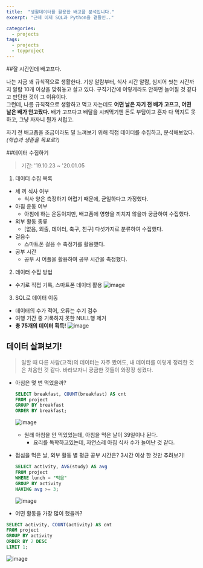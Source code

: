 ```yaml
---
title:  "생활데이터를 활용한 배고픔 분석입니다."
excerpt: "근데 이제 SQL과 Python을 곁들인.."

categories:
  - projects
tags:
  - projects
  - toyproject
---
```

##잘 시간인데 배고프다.

나는 지금 꽤 규칙적으로 생활한다. 기상 알람부터, 식사 시간 알람, 심지어 씻는 시간까지 알람 10개 이상을 맞춰놓고 살고 있다. 구직기간에 이렇게라도 안하면 늘어질 것 같다고 판단한 것이 그 이유이다.  
그런데, 나름 규칙적으로 생활하고 먹고 자는데도 **어떤 날은 자기 전 배가 고프고, 어떤 날은 배가 안고팠다.** 배가 고프다고 배달을 시켜먹기엔 돈도 부담이고 혼자 다 먹지도 못하고, 그냥 자자니 뭔가 서럽고.  

자기 전 배고픔을 조금이라도 덜 느껴보기 위해 직접 데이터를 수집하고, 분석해보았다. *(학습과 생존을 목표로?)*  


##데이터 수집하기
>기간: '19.10.23 ~ '20.01.05

1. 데이터 수집 목록
* 세 끼 식사 여부
  * 식사 양은 측정하기 어렵기 때문에, 균일하다고 가정했다.
* 아침 운동 여부
  * 아침에 하는 운동이지만, 배고픔에 영향을 끼치지 않을까 궁금하여 수집했다.
* 외부 활동 종류
  * [없음, 외출, 데이터, 축구, 친구] 다섯가지로 분류하여 수집했다.
* 걸음수
  * 스마트폰 걸음 수 측정기를 활용했다.
* 공부 시간
  * 공부 시 어플을 활용하여 공부 시간을 측정했다.

2. 데이터 수집 방법
* 수기로 직접 기록, 스마트폰 데이터 활용
![image](https://github.com/Sean-Parkk/seanparkk/blob/master/assets/images/crawling.png?raw=true)

3. SQL로 데이터 이동
* 데이터의 수가 적어, 오류는 수기 검수
* 여행 기간 중 기록하지 못한 NULL행 제거
* **총 75개의 데이터 획득!**
![image](https://github.com/Sean-Parkk/seanparkk/blob/master/assets/images/hungeranalysis(1).png?raw=true)


## 데이터 살펴보기!

>일할 때 다른 사람(고객)의 데이터는 자주 봤어도, 내 데이터를 이렇게 정리한 것은 처음인 것 같다. 바라보자니 궁금한 것들이 와장장 생겼다.

* 아침은 몇 번 먹었을까?
  ``` SQL
  SELECT breakfast, COUNT(breakfast) AS cnt
  FROM project
  GROUP BY breakfast
  ORDER BY breakfast;
  ```
  ![image](https://github.com/Sean-Parkk/seanparkk/blob/master/assets/images/sql1.png?raw=true)
  * 원래 아침을 안 먹었었는데, 아침을 먹은 날이 39일이나 된다.
    * 요리를 독학하고있는데, 자연스레 아침 식사 수가 늘어난 것 같다.



* 점심을 먹은 날, 외부 활동 별 평균 공부 시간은? 3시간 이상 한 것만 추려보기!
  ``` SQL
  SELECT activity, AVG(study) AS avg
  FROM project
  WHERE lunch = "먹음"
  GROUP BY activity
  HAVING avg >= 3;
  ```
  ![image](https://github.com/Sean-Parkk/seanparkk/blob/master/assets/images/sql2.png?raw=true)


* 어떤 활동을 가장 많이 했을까?
``` SQL
SELECT activity, COUNT(activity) AS cnt
FROM project
GROUP BY activity
ORDER BY 2 DESC
LIMIT 1;
```
![image](https://github.com/Sean-Parkk/seanparkk/blob/master/assets/images/sql3.png?raw=true)
